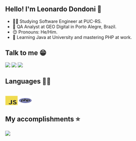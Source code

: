 ## Hello! I'm Leonardo Dondoni 🤗


 - 👨‍🎓 Studying Software Engineer at PUC-RS.
 - 💼 QA Analyst at GEO Digital in Porto Alegre, Brazil.
 - 😊 Pronouns: He/Him.
 - 🌱 Learning Java at University and mastering PHP at work.
 
 
 ## Talk to me 😁
  <div>
  <a href="https://instagram.com/dondoniz1" target="_blank"><img src="https://img.shields.io/badge/-Instagram-%23E4405F?style=for-the-badge&logo=instagram&logoColor=white" target="_blank"></a>
  <a href = "mailto:leonardods2002@gmail.com"><img src="https://img.shields.io/badge/Gmail-D14836?style=for-the-badge&logo=gmail&logoColor=white" target="_blank"></a>
  <a href="https://www.linkedin.com/in/leonardodondoni" target="_blank"><img src="https://img.shields.io/badge/-LinkedIn-%230077B5?style=for-the-badge&logo=linkedin&logoColor=white" target="_blank"></a>   
</div>


##  Languages 👨‍💻

<div style="display: inline_block"><br>
  <img align="center" alt="Leo-JavaScript" height="30" width="40" src="https://raw.githubusercontent.com/devicons/devicon/master/icons/javascript/javascript-original.svg">
  <img align="center" alt="Leo-Java" height="30" width="40" src="https://raw.githubusercontent.com/devicons/devicon/master/icons/php/php-original.svg">
</div>



## My accomplishments ⭐
 
 <div>
  <a href="https://github.com/leonardodondoni">
  <img width="42%" src="https://github-readme-stats.vercel.app/api?username=leonardodondoni&show_icons=true&theme=dark&include_all_commits=true&count_private=true">
 </div>
  
